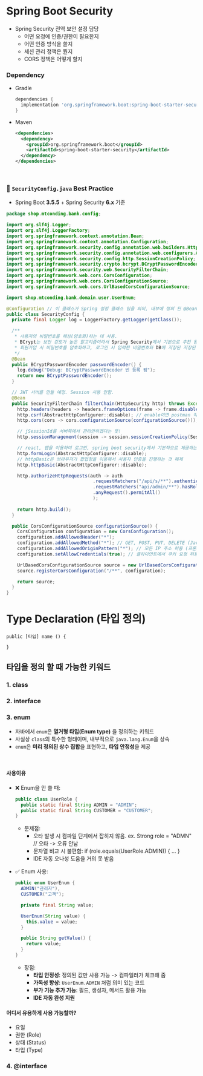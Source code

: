 # Spring Boot Security
- Spring Security 전역 보안 설정 담당
  - 어떤 요청에 인증/권한이 필요한지
  - 어떤 인증 방식을 쓸지
  - 세션 관리 정책은 뭔지
  - CORS 정책은 어떻게 할지

### Dependency
- Gradle
  ```gradle
  dependencies {
    implementation 'org.springframework.boot:spring-boot-starter-security'
  }
  ```

- Maven
  ```xml
  <dependencies>
    <dependency>
      <groupId>org.springframework.boot</groupId>
      <artifactId>spring-boot-starter-security</artifactId>
    </dependency>
  </dependencies>
  ```

<br/>

### 🌟 `SecurityConfig.java` Best Practice
- Spring Boot **3.5.5** + Spring Security **6.x** 기준

```java
package shop.mtconding.bank.config;

import org.slf4j.Logger;
import org.slf4j.LoggerFactory;
import org.springframework.context.annotation.Bean;
import org.springframework.context.annotation.Configuration;
import org.springframework.security.config.annotation.web.builders.HttpSecurity;
import org.springframework.security.config.annotation.web.configurers.AbstractHttpConfigurer;
import org.springframework.security.config.http.SessionCreationPolicy;
import org.springframework.security.crypto.bcrypt.BCryptPasswordEncoder;
import org.springframework.security.web.SecurityFilterChain;
import org.springframework.web.cors.CorsConfiguration;
import org.springframework.web.cors.CorsConfigurationSource;
import org.springframework.web.cors.UrlBasedCorsConfigurationSource;

import shop.mtconding.bank.domain.user.UserEnum;

@Configuration // 이 클래스가 Spring 설정 클래스 임을 의미, 내부에 정의 된 @Bean 메서드는 Spring IoC 컨테이너에 등록됨.
public class SecurityConfig {
  private final Logger log = LoggerFactory.getLogger(getClass());

  /** 
   * 사용자의 비밀번호를 해싱(암호화)하는 데 사용.
   * BCrypt는 보안 강도가 높은 알고리즘이라서 Spring Security에서 기본으로 추천 됨.
   * 회원가입 시 비밀번호를 암호화하고, 로그인 시 입력한 비밀번호와 DB에 저장된 저장된 암호화 값을 비교하는 용도로 사용.
   */ 
  @Bean 
  public BCryptPasswordEncoder passwordEncoder() {
    log.debug("Debug: BCryptPasswordEncoder 빈 등록 됨");
    return new BCryptPasswordEncoder();
  }

  // JWT 서버를 만들 예정. Session 사용 안함.
  @Bean
  public SecurityFilterChain filterChain(HttpSecurity http) throws Exception {
    http.headers(headers -> headers.frameOptions(frame -> frame.disable())); // iframe 허용 안함
    http.csrf(AbstractHttpConfigurer::disable); // enable이면 postman 작동 안함
    http.cors(cors -> cors.configurationSource(configurationSource())); // 자바스크립트 요청 거부

    // jSessionId를 서버쪽에서 관리안하겠다는 뜻!
    http.sessionManagement(session -> session.sessionCreationPolicy(SessionCreationPolicy.STATELESS)); 

    // react, 앱을 이용하여 로그인, spring boot security에서 기본적으로 제공하는 ID/PW 치는 창 이용 안함.
    http.formLogin(AbstractHttpConfigurer::disable);
    // httpBasic은 브라우저가 팝업창을 이용해서 사용자 인증을 진행하는 것 해제
    http.httpBasic(AbstractHttpConfigurer::disable);

    http.authorizeHttpRequests(auth -> auth
                                .requestMatchers("/api/s/**").authenticated() // 인증
                                .requestMatchers("api/admin/**").hasRole(UserEnum.ADMIN.name()) // 권한 확인
                                .anyRequest().permitAll()
                                );
    
    return http.build();
  } 

  public CorsConfigurationSource configurationSource() {
    CorsConfiguration configuration = new CorsConfiguration();
    configuration.addAllowedHeader("*"); 
    configuration.addAllowedMethod("*"); // GET, POST, PUT, DELETE (Javascript 요청 허용)
    configuration.addAllowedOriginPattern("*"); // 모든 IP 주소 허용 (프론트 앤드 IP만 허용 react)
    configuration.setAllowCredentials(true); // 클라이언트에서 쿠키 요청 허용

    UrlBasedCorsConfigurationSource source = new UrlBasedCorsConfigurationSource();
    source.registerCorsConfiguration("/**", configuration);

    return source;
  }
}
```


# Type Declaration (타입 정의)
```
public [타입] name () {

} 
```

## 타입을 정의 할 때 가능한 키워드
### 1. class

### 2. interface

### 3. enum
- 자바에서 `enum`은 **열거형 타입(Enum type)** 을 정의하는 키워드
- 사실상 `class`의 특수한 형태이며, 내부적으로 `java.lang.Enum`을 상속
- `enum`은 **미리 정의된 상수 집합**을 표현하고, **타입 안정성**을 제공

<br/>

#### 사용이유
- ❌ Enum을 안 쓸 때: 
  ```java
  public class UserRole {
    public static final String ADMIN = "ADMIN";
    public static final String CUSTOMER = "CUSTOMER";
  }
  ```

  - 문제점: 
    - 오타 발생 시 컴파일 단계에서 잡히지 않음. ex. Strong role = "ADMN" // 오타 -> 오류 안남
    - 문자열 비교 시 불편함: if (role.equals(UserRole.ADMIN)) { ... }
    - IDE 자동 오나성 도움을 거의 못 받음

- ✅ Enum 사용: 
  ```java
  public enum UserEnum {
    ADMIN("관리자"),
    CUSTOMER("고객");

    private final String value;

    UserEnum(String value) {
      this.value = value;
    }

    public String getValue() {
      return value;
    }
  }
  ```

  - 장점:
    - **타입 안정성**: 정의된 값만 사용 가능 -> 컴파일러가 체크해 줌
    - **가독성 향상**: `UserEnum.ADMIN` 처럼 의미 있는 코드
    - **부가 기능 추가 기능**: 필드, 생성자, 메서드 활용 가능
    - **IDE 자동 완성 지원**

#### 어디서 유용하게 사용 가능할까?
- 요일
- 권한 (Role)
- 상태 (Status)
- 타입 (Type)

### 4. @interface

